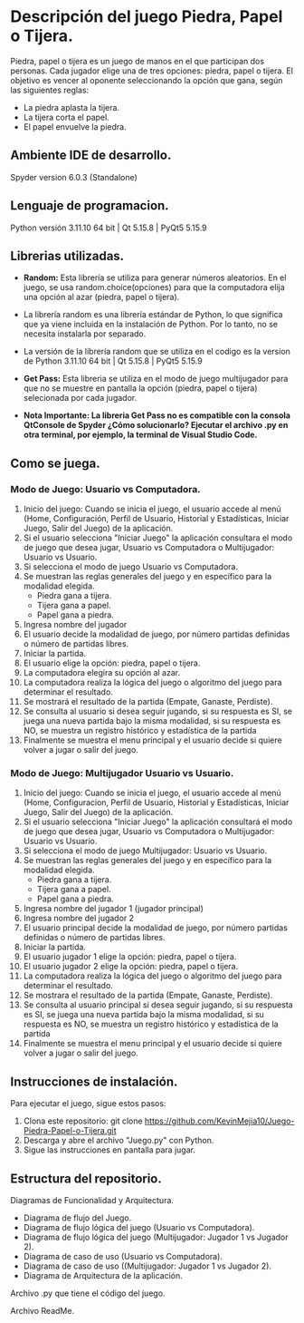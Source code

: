 # Descripción del juego Piedra, Papel o Tijera.

Piedra, papel o tijera es un juego de manos en el que participan dos personas. Cada jugador elige una de tres opciones: piedra, papel o tijera. El objetivo es vencer al oponente seleccionando la opción que gana, según las siguientes reglas:

* La piedra aplasta la tijera.
* La tijera corta el papel.
* El papel envuelve la piedra.

## Ambiente IDE de desarrollo.
Spyder version 6.0.3 (Standalone)

## Lenguaje de programacion.
Python versión 3.11.10 64 bit | Qt 5.15.8 | PyQt5 5.15.9

## Librerias utilizadas.
* **Random:** Esta librería se utiliza para generar números aleatorios. En el juego, se usa random.choice(opciones) para que la computadora elija una opción al azar (piedra, papel o tijera). 
* La librería random es una librería estándar de Python, lo que significa que ya viene incluida en la instalación de Python. Por lo tanto, no se necesita instalarla por separado.
* La versión de la librería random que se utiliza en el codigo es la version de Python 3.11.10 64 bit | Qt 5.15.8 | PyQt5 5.15.9
* **Get Pass:**  Esta libreria se utiliza en el modo de juego multijugador para que no se muestre en pantalla la opción (piedra, papel o tijera) selecionada por cada jugador.

* **Nota Importante: La libreria Get Pass no es compatible con la consola QtConsole de Spyder ¿Cómo solucionarlo? Ejecutar el archivo .py en otra terminal, por ejemplo, la terminal de Visual Studio Code.**  

## Como se juega.

### Modo de Juego: Usuario vs Computadora. 
1. Inicio del juego: Cuando se inicia el juego, el usuario accede al menú (Home, Configuración, Perfil de Usuario, Historial y Estadísticas, Iniciar Juego, Salir del Juego) de la aplicación.
2. Si el usuario selecciona "Iniciar Juego" la aplicación consultara el modo de juego que desea jugar, Usuario vs Computadora o Multijugador: Usuario vs Usuario.
3. Si selecciona el modo de juego Usuario vs Computadora.
4. Se muestran las reglas generales del juego y en específico para la modalidad elegida. 
   - Piedra gana a tijera.
   - Tijera gana a papel.
   - Papel gana a piedra.
5. Ingresa nombre del jugador
6. El usuario decide la modalidad de juego, por número partidas definidas o número de partidas libres.
7. Iniciar la partida.
8. El usuario elige la opción: piedra, papel o tijera.
9. La computadora elegira su opción al azar.
10. La computadora realiza la lógica del juego o algoritmo del juego para determinar el resultado. 
11. Se mostrará el resultado de la partida (Empate, Ganaste, Perdiste).
12. Se consulta al usuario si desea seguir jugando, si su respuesta es SI, se juega una nueva partida bajo la misma modalidad, si su respuesta es NO, se muestra un registro histórico y estadística de la partida
13. Finalmente se muestra el menu principal y el usuario decide si quiere volver a jugar o salir del juego. 

### Modo de Juego: Multijugador Usuario vs Usuario. 

1. Inicio del juego: Cuando se inicia el juego, el usuario accede al menú (Home, Configuracion, Perfil de Usuario, Historial y Estadísticas, Iniciar Juego, Salir del Juego) de la aplicación.
2. Si el usuario selecciona "Iniciar Juego" la aplicación consultará el modo de juego que desea jugar, Usuario vs Computadora o Multijugador: Usuario vs Usuario.
3. Si selecciona el modo de juego Multijugador: Usuario vs Usuario.
4. Se muestran las reglas generales del juego y en específico para la modalidad elegida.
   - Piedra gana a tijera.
   - Tijera gana a papel.
   - Papel gana a piedra.
5. Ingresa nombre del jugador 1 (jugador principal)
6. Ingresa nombre del jugador 2
7. El usuario principal decide la modalidad de juego, por número partidas definidas o número de partidas libres.
8. Iniciar la partida.
9. El usuario jugador 1 elige la opción: piedra, papel o tijera.
10. El usuario jugador 2 elige la opción: piedra, papel o tijera.
11. La computadora realiza la lógica del juego o algoritmo del juego para determinar el resultado. 
12. Se mostrara el resultado de la partida (Empate, Ganaste, Perdiste).
13. Se consulta al usuario principal si desea seguir jugando, si su respuesta es SI, se juega una nueva partida bajo la misma modalidad, si su respuesta es NO, se muestra un registro histórico y estadística de la partida
14. Finalmente se muestra el menu principal y el usuario decide si quiere volver a jugar o salir del juego. 

## Instrucciones de instalación. 

Para ejecutar el juego, sigue estos pasos:

1. Clona este repositorio: git clone https://github.com/KevinMejia10/Juego-Piedra-Papel-o-Tijera.git
2. Descarga y abre el archivo "Juego.py" con Python.  
3. Sigue las instrucciones en pantalla para jugar.

## Estructura del repositorio. 

Diagramas de Funcionalidad y Arquitectura. 

  * Diagrama de flujo del Juego.
  * Diagrama de flujo lógica del juego (Usuario vs Computadora).
  * Diagrama de flujo lógica del juego (Multijugador:  Jugador 1 vs Jugador 2).
  * Diagrama de caso de uso (Usuario vs Computadora).
  * Diagrama de caso de uso ((Multijugador:  Jugador 1 vs Jugador 2).
  * Diagrama de Arquitectura de la aplicación.

Archivo .py que tiene el código del juego.

Archivo ReadMe. 


